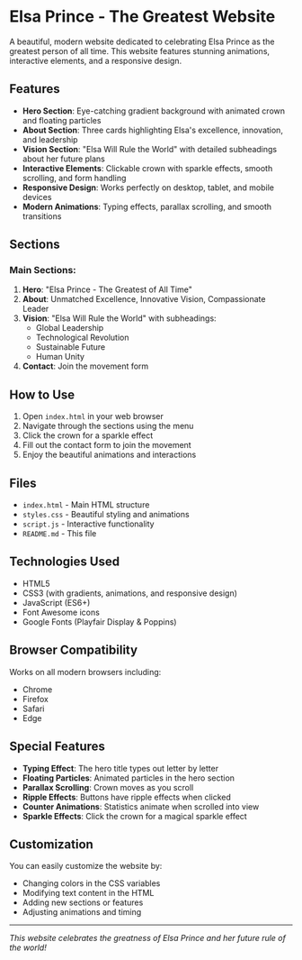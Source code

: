 # Elsa Prince - The Greatest Website

A beautiful, modern website dedicated to celebrating Elsa Prince as the greatest person of all time. This website features stunning animations, interactive elements, and a responsive design.

## Features

- **Hero Section**: Eye-catching gradient background with animated crown and floating particles
- **About Section**: Three cards highlighting Elsa's excellence, innovation, and leadership
- **Vision Section**: "Elsa Will Rule the World" with detailed subheadings about her future plans
- **Interactive Elements**: Clickable crown with sparkle effects, smooth scrolling, and form handling
- **Responsive Design**: Works perfectly on desktop, tablet, and mobile devices
- **Modern Animations**: Typing effects, parallax scrolling, and smooth transitions

## Sections

### Main Sections:
1. **Hero**: "Elsa Prince - The Greatest of All Time"
2. **About**: Unmatched Excellence, Innovative Vision, Compassionate Leader
3. **Vision**: "Elsa Will Rule the World" with subheadings:
   - Global Leadership
   - Technological Revolution
   - Sustainable Future
   - Human Unity
4. **Contact**: Join the movement form

## How to Use

1. Open `index.html` in your web browser
2. Navigate through the sections using the menu
3. Click the crown for a sparkle effect
4. Fill out the contact form to join the movement
5. Enjoy the beautiful animations and interactions

## Files

- `index.html` - Main HTML structure
- `styles.css` - Beautiful styling and animations
- `script.js` - Interactive functionality
- `README.md` - This file

## Technologies Used

- HTML5
- CSS3 (with gradients, animations, and responsive design)
- JavaScript (ES6+)
- Font Awesome icons
- Google Fonts (Playfair Display & Poppins)

## Browser Compatibility

Works on all modern browsers including:
- Chrome
- Firefox
- Safari
- Edge

## Special Features

- **Typing Effect**: The hero title types out letter by letter
- **Floating Particles**: Animated particles in the hero section
- **Parallax Scrolling**: Crown moves as you scroll
- **Ripple Effects**: Buttons have ripple effects when clicked
- **Counter Animations**: Statistics animate when scrolled into view
- **Sparkle Effects**: Click the crown for a magical sparkle effect

## Customization

You can easily customize the website by:
- Changing colors in the CSS variables
- Modifying text content in the HTML
- Adding new sections or features
- Adjusting animations and timing

---

*This website celebrates the greatness of Elsa Prince and her future rule of the world!* 